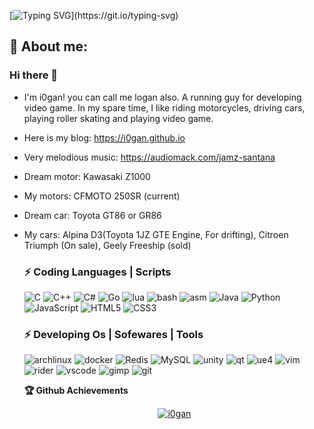 
[![Typing SVG](https://readme-typing-svg.herokuapp.com?color=%2336BCF7&center=true&vCenter=true&width=600&lines=Hi+there+👋,+I+am+I0gan;+Welcome+to+My+Profile!)](https://git.io/typing-svg)

## 🧑 About me:
### Hi there 👋
- I'm i0gan! you can call me logan also. A running guy for developing video game. In my spare time, I like riding motorcycles, driving cars, playing roller skating and playing video game.
- Here is my blog: https://i0gan.github.io
- Very melodious music: https://audiomack.com/jamz-santana
- Dream motor: Kawasaki Z1000
- My motors: CFMOTO 250SR (current)
- Dream car: Toyota GT86 or GR86
- My cars:  Alpina D3(Toyota 1JZ GTE Engine, For drifting), Citroen Triumph (On sale), Geely Freeship (sold)

  <!--
  <summary><b>🔎 Github Profile Details</b></summary>
<p align="center"><img height="180em" src="https://github-profile-summary-cards.vercel.app/api/cards/profile-details?username=i0gan&theme=github_dark" alt="i0gan" align = "center"/></p>
-->

### ⚡ Coding Languages | Scripts

![C](https://img.shields.io/badge/-C-00599C?style=flat-square&logo=c)
![C++](https://img.shields.io/badge/-C++-00599C?style=flat-square&logo=c)
![C#](https://img.shields.io/badge/-Csharp-00599C?style=flat-square&logo=csharp)
![Go](https://img.shields.io/badge/-go-%23E44D27?style=flat-square&logo=go&logoColor=ffffff)
![lua](https://img.shields.io/badge/-lua-00599C?style=flat-square&logo=lua)
![bash](https://img.shields.io/badge/-bash-00599C?style=flat-square&logo=bash)
![asm](https://img.shields.io/badge/-x86_64asm-00599C?style=flat-square&logo=assembly)
![Java](https://img.shields.io/badge/-java-E34A86?style=flat-square&logo=java)
![Python](https://img.shields.io/badge/-Python-black?style=flat-square&logo=Python)
![JavaScript](https://img.shields.io/badge/-JavaScript-black?style=flat-square&logo=javascript)
![HTML5](https://img.shields.io/badge/-HTML5-E34F26?style=flat-square&logo=html5&logoColor=white)
![CSS3](https://img.shields.io/badge/-CSS3-1572B6?style=flat-square&logo=css3)


### ⚡ Developing Os | Sofewares | Tools
![archlinux](https://img.shields.io/badge/-archlinux-00599C?style=flat-square&logo=archlinux)
![docker](https://img.shields.io/badge/-docker-00599C?style=flat-square&logo=docker)
![Redis](https://img.shields.io/badge/-Redis-black?style=flat-square&logo=Redis)
![MySQL](https://img.shields.io/badge/-MySQL-black?style=flat-square&logo=mysql)
![unity](https://img.shields.io/badge/-unity-00599C?style=flat-square&logo=unity)
![qt](https://img.shields.io/badge/-qt-00599C?style=flat-square&logo=qt)
![ue4](https://img.shields.io/badge/-vue-00599C?style=flat-square&logo=vue)
![vim](https://img.shields.io/badge/-vim-00599C?style=flat-square&logo=vim)
![rider](https://img.shields.io/badge/-rider-00599C?style=flat-square&logo=rider)
![vscode](https://img.shields.io/badge/-vscode-00599C?style=flat-square&logo=vscode)
![gimp](https://img.shields.io/badge/-gimp-00599C?style=flat-square&logo=gimp)
![git](https://img.shields.io/badge/-git-00599C?style=flat-square&logo=git)

<!--
<summary><b>📊 Github Contribution Graph</b></summary>
<p align="center"<a href="#"><img alt="Ashish Kumar Activity Graph" src="https://activity-graph.herokuapp.com/graph?username=i0gan&bg_color=0D1117&color=e05397&line=e05397&point=FFFFFF&hide_border=true&" /></a></p>
-->

<!-- </details>
<details>    -->

 <summary><b>🏆 Github Achievements</b></summary>
<p align="center"> <a href="https://github.com/i0gan"><img src="https://github-profile-trophy.vercel.app/?username=i0gan&margin-w=5&theme=radical" alt="i0gan" /></a> </p>
<br>

